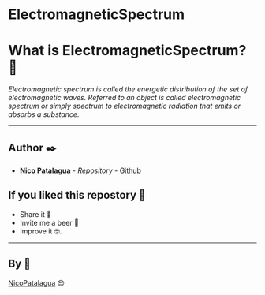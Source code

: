 # ElectromagneticSpectrum

# What is ElectromagneticSpectrum? 🤔
_Electromagnetic spectrum is called the energetic distribution of the set of electromagnetic waves. Referred to an object is called electromagnetic spectrum or simply spectrum to electromagnetic radiation that emits or absorbs a substance._

---

## Author ✒️

* **Nico Patalagua** - *Repository* - [Github](https://github.com/NicoPatalagua)

## If you liked this repostory 🎁
* Share it 📢
* Invite me a beer 🍺  
* Improve it 🤓.

---
## By 📌
[NicoPatalagua](https://www.instagram.com/nicopatalagua/) 😎
